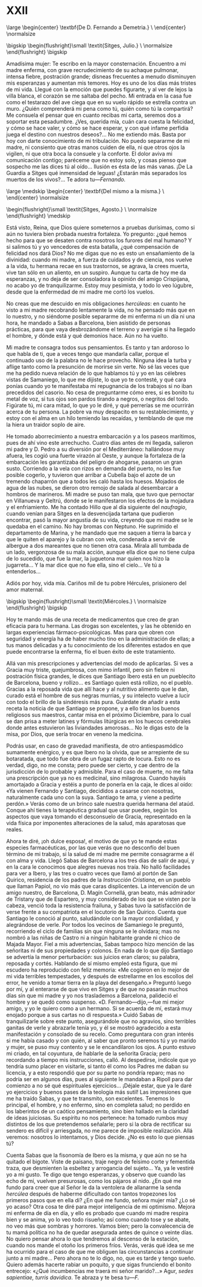 # XXII

<!--- 
<div> 
  <span style="margin:0 auto;text-indent:0;display:block;text-align:center;font-weight:bold;font-size:larger;">
                De D. Fernando a Demetria.                       <br />
  </span>
</div> 
<p> </p>
-->

\large
\begin{center}
\textbf{De D. Fernando a Demetria.}                              \\
\end{center}
\normalsize

<!--- 
<div>
  <span style="width:100%;display:block;text-align:right;"> 
                *Sitges, Julio.*                                 <br />
  </span>
</div>
<p> </p>
-->

\bigskip
\begin{flushright}\small \textit{Sitges, Julio.}                 \\
\normalsize
\end{flushright}
\bigskip

Amadísima mujer: Te escribo en la mayor consternación. Encuentro a mi madre
enferma, con grave recrudecimiento de su achaque pulmonar, intensa fiebre,
postración grande; disneas frecuentes a menudo disminuyen mis esperanzas
y aumentan mis temores. Hoy es uno de los días más tristes de mi vida. Llegué
con la emoción que puedes figurarte, y al ver de lejos la villa blanca, el
corazón se me saltaba del pecho. Mi entrada en la casa fue como el testarazo
del ave ciega que en su vuelo rápido se estrella contra un muro. ¿Quién
comprenderá mi pena como tú, quién como tú la compartirá? Me consuela el pensar
que en cuanto recibas mi carta, seremos dos a soportar esta pesadumbre. ¿Ves,
querida mía, cuán cara cuesta la felicidad, y cómo se hace valer, y cómo se
hace esperar, y con qué infame perfidia juega el destino con nuestros
deseos?... No me extiendo más. Basta por hoy con darte conocimiento de mi
tribulación. No puedo separarme de mi madre, ni consiento que otras manos
cuiden de ella, ni que otros ojos la vigilen, ni que otra boca la consuele y la
conforte. El dolor aviva mi comunicación contigo; paréceme que no estoy solo,
y cosas pienso que sospecho me las dices tú al oído... Ilusión es ésta de las
más vanas. ¡De La Guardia a Sitges qué inmensidad de leguas! ¿Estarán más
separados los muertos de los vivos?... Te adora tu—*Fernando.*

<!--- 
<div> 
  <span style="margin:0 auto;text-indent:0;display:block;text-align:center;font-weight:bold;font-size:larger;">
                Del mismo a la misma.                             <br />
  </span>
</div> 
<p> </p>
-->

\large
\medskip
\begin{center}
\textbf{Del mismo a la misma.}                                    \\
\end{center}
\normalsize

<!--- 
<div>
  <span style="width:100%;display:block;text-align:right;"> 
                *Sitges, Agosto.*                                 <br />
  </span>
</div>
<p> </p>
-->

\begin{flushright}\small \textit{Sitges, Agosto.}                 \\
\normalsize
\end{flushright}
\medskip

Está visto, Reina, que Dios quiere someternos a pruebas durísimas, como si aún
no tuviera bien probada nuestra fortaleza. Yo pregunto: ¿qué hemos hecho para
que se desaten contra nosotros los furores del mal humano? Y si salimos tú y yo
vencedores de esta batalla, ¿qué compensación de felicidad nos dará Dios? No me
digas que no es esto un ensañamiento de la divinidad: cuando mi madre, a fuerza
de cuidados y de ciencia, nos vuelve a la vida, tu hermana recae en sus
trastornos, se agrava, la crees muerta, vive tan sólo en un aliento, en un
suspiro. Aunque tu carta de hoy me da esperanzas, y no deja de ser consoladora
la opinión del amigo Crispijana, no acabo yo de tranquilizarme. Estoy muy
pesimista, y todo lo veo lúgubre, desde que la enfermedad de mi madre me cortó
los vuelos.

No creas que me descuido en mis obligaciones *hercúleas*: en cuanto he visto
a mi madre recobrando lentamente la vida, no he pensado más que en lo nuestro,
y no siéndome posible separarme de mi enferma ni un día ni una hora, he mandado
a Sabas a Barcelona, bien asistido de personas prácticas, para que vaya
desbrozándome el terreno y averigüe si ha llegado el hombre, y dónde está y qué
demonios hace. Aún no ha vuelto.

Mi madre te consagra todos sus pensamientos. Es tanto y tan ardoroso lo que
habla de ti, que a veces tengo que mandarla callar, porque el continuado uso de
la palabra no le hace provecho. Ninguna idea la turba y aflige tanto como la
presunción de morirse sin verte. No sé las veces que me ha pedido nueva
relación de lo que hablamos tú y yo en las célebres vistas de Samaniego, lo que
me dijiste, lo que yo te contesté, y qué cara ponías cuando yo te manifestaba
mi repugnancia de los trabajos si no iban precedidos del casorio. No cesa de
preguntarme cómo eres, si es bonito tu metal de voz, si tus ojos son pardos
tirando a negros, o negritos del todo. Figúrate tú, mi cara mitad, lo que yo le
diré, y qué perrerías se me ocurrirán acerca de tu persona. La pobre va muy
despacito en su restablecimiento, y estoy con el alma en un hilo temiendo las
recaídas, y temblando de que me la hiera un traidor soplo de aire.

He tomado aborrecimiento a nuestra embarcación y a los paseos marítimos, pues
de ahí vino este arrechucho. Cuatro días antes de mi llegada, salieron mi padre
y D. Pedro a su diversión por el Mediterráneo: hallándose muy afuera, les cogió
una fuerte virazón al Oeste, y aunque la fortaleza de la embarcación les
garantizaba del peligro de ahogarse, pasaron un gran susto. Corriendo a la vela
con rizos en demanda del puerto, no les fue posible cogerlo, y tuvieron que
arribar a Cubella bajo el azote de un tremendo chaparrón que a todos les caló
hasta los huesos. Mojados de agua de las nubes, se dieron otro remojo de salada
al desembarcar a hombros de marineros. Mi madre se puso tan mala, que tuvo que
pernoctar en Villanueva y Geltrú, donde se le manifestaron los efectos de la
mojadura y el enfriamiento. Me ha contado Hillo que al día siguiente del
*naufragio*, cuando venían para Sitges en la desvencijada tartana que pudieron
encontrar, pasó la mayor angustia de su vida, creyendo que mi madre se le
quedaba en el camino. No hay bromas con Neptuno. He suprimido el departamento
de Marina, y he mandado que me saquen a tierra la barca y que le quiten el
aparejo y la cubran con vela, condenada a servir de albergue a dos mareantes
que no tienen otra casa. Mírala allí tumbada de un lado, vergonzosa de su mala
acción, aunque ella dice que no tiene culpa de lo sucedido, que fue la mar, la
juguetona mar quien nos hizo la jugarreta... Y la mar dice que no fue ella,
sino el cielo... Ve tú a entenderlos...

Adiós por hoy, vida mía. Cariños mil de tu pobre Hércules, prisionero del amor
maternal.

<!--- 
<div>
  <span style="width:100%;display:block;text-align:right;"> 
                *Miércoles.*                                       <br />
  </span>
</div>
<p> </p>
-->

\bigskip
\begin{flushright}\small \textit{Miércoles.}                       \\
\normalsize
\end{flushright}
\bigskip

Hoy te mando más de una receta de medicamentos que creo de gran eficacia para
tu hermana. Las drogas son excelentes, y las he obtenido en largas experiencias
fármaco-psicológicas. Mas para que obren con seguridad y energía ha de haber
mucho tino en la administración de ellas; a tus manos delicadas y a tu
conocimiento de los diferentes estados en que puede encontrarse la enferma, fío
el buen éxito de este tratamiento.

Allá van mis prescripciones y advertencias del modo de aplicarlas. Si ves
a Gracia muy triste, quejumbrosa, con mimo infantil, pero sin fiebre ni
postración física grandes, le dices que Santiago Ibero está en un pueblecito de
Barcelona, bueno y rollizo... es Santiago quien está rollizo, no el pueblo.
Gracias a la reposada vida que allí hace y al nutritivo alimento que le dan,
curado está el hombre de sus negras murrias, y su intelecto vuelve a lucir con
todo el brillo de la sindéresis más pura. Guárdate de añadir a esta receta la
noticia de que Santiago se propone, y a ello tiran los buenos religiosos sus
maestros, cantar misa en el próximo Diciembre, para lo cual se dan prisa
a meter latines y fórmulas litúrgicas en los huecos cerebrales donde antes
estuvieron las liviandades amorosas... No le digas esto de la misa, por Dios,
que sería trocar en veneno la medicina.

Podrás usar, en caso de gravedad manifiesta, de otro antiespasmódico sumamente
enérgico, y es que Ibero no la olvida, que se arrepiente de su botaratada, que
todo fue obra de un fugaz rapto de locura. Esto no es verdad, digo, no me
consta; pero puede ser cierto, y cae dentro de la jurisdicción de lo probable
y admisible. Para el caso de muerte, no me falta una prescripción que ya no es
medicinal, sino milagrosa. Cuando hayáis amortajado a Gracia y estéis a punto
de ponerla en la caja, le dices al oído: «Ya vienen Fernando y Santiago,
decididos a casarse con nosotras, naturalmente cada uno con la suya. Santiago
te ama, y viene a pedirte perdón.» Verás como de un brinco sale nuestra querida
hermana del ataúd. Conque ahí tienes la terapéutica gradual que usar puedes,
según los aspectos que vaya tomando el desconsuelo de Gracia, representado en
la vida física por imponentes alteraciones de la salud, más aparatosas que
reales.

Ahora te diré, ¡oh dulce esposa!, el motivo de que yo te mande estas especies
farmacéuticas, por las que verás que no desconfío del buen término de mi
trabajo, si la salud de mi madre me permite consagrarme a él con alma y vida.
Llegó Sabas de Barcelona a los tres días de salir de aquí, y en la cara le
conocimos que alegres nuevas nos traía. No halló facilidades para ver a Ibero,
y las tres o cuatro veces que llamó al portón de San Quirico, residencia de los
padres de la *Instrucción Cristiana*, en un pueblo que llaman Papiol, no vio
más que caras displicentes. La intervención de un amigo nuestro, de Barcelona,
D. Magín Cornellá, gran beato, más admirador de Tristany que de Espartero,
y muy considerado de los que se visten por la cabeza, venció toda la
resistencia frailuna, y Sabas tuvo la satisfacción de verse frente a su
compatriota en el locutorio de San Quirico. Cuenta que Santiago le conoció al
punto, saludándole con la mayor cordialidad, y alegrándose de verle. Por todos
los vecinos de Samaniego le preguntó, recorriendo el ciclo de familias sin que
ninguna se le olvidara; mas no nombró a las niñas de Castro ni a ningún
habitante grande ni chico de Majada Mayor. Fiel a mis advertencias, Sabas
tampoco hizo mención de las señoritas ni de sus propiedades y colonos. En nada
de lo que dijo Santiago se advertía la menor perturbación: sus juicios eran
claros; su palabra, reposada y cortés. Hablando de sí mismo empleó esta figura,
que mi escudero ha reproducido con feliz memoria: «Me cogieron en lo mejor de
mi vida terribles tempestades, y después de estrellarme en los escollos del
error, he venido a tomar tierra en la playa del desengaño.» Preguntó luego por
mí, y al enterarse de que vivo en Sitges y de que no pasarán muchos días sin
que mi madre y yo nos traslademos a Barcelona, palideció el hombre y se quedó
como suspenso. «D. Fernando—dijo,—fue mi mejor amigo, y yo le quiero como a un
hermano. Si se acuerda de mí, estará muy enojado porque a sus cartas no di
respuesta.» Cuidó Sabas de tranquilizarle sobre este punto, asegurándole que no
agravios, sino terribles ganitas de verle y abrazarle tenía yo, y él se mostró
agradecido a esta manifestación y consolado de su recelo. Como preguntara con
gran interés si me había casado y con quién, al saber que pronto seremos tú
y yo marido y mujer, se puso muy contento y se le encandilaron los ojos.
A punto estuvo mi criado, en tal coyuntura, de hablarle de la señorita Gracia;
pero recordando a tiempo mis instrucciones, calló. Al despedirse, indicole que
yo tendría sumo placer en visitarle, si tanto él como los Padres me daban su
licencia, y a esto respondió que por su parte no pondría reparo; mas no podría
ser en algunos días, pues al siguiente le mandaban a Ripoll para dar comienzo
a no sé qué espirituales ejercicios... ¡Déjale estar, que ya le daré yo
ejercicios y buenos pases de la teología más sutil! Las impresiones que me ha
traído Sabas, y que te transmito, son excelentes. Tenemos lo principal, el
hombre, y no enfermo, sino en completa salud; no perdido en los laberintos de
un caótico pensamiento, sino bien hallado en la claridad de ideas juiciosas. Su
espíritu no nos pertenece: ha tomado rumbos muy distintos de los que
pretendemos señalarle; pero si la obra de rectificar su sendero es difícil
y arriesgada, no me parece de imposible realización. Allá veremos: nosotros lo
intentamos, y Dios decide. ¿No es esto lo que piensas tú?

Cuenta Sabas que la fisonomía de Ibero es la misma, y que aún no se ha quitado
el bigote. Viste de paisano, traje negro de feísimo corte y fementida traza,
que desmienten la esbeltez y arrogancia del sujeto... Ya, ya le vestiré yo a mi
gusto. Te digo que tengo esperanzas, y observo que cuando las echo de mí,
vuelven presurosas, como los pájaros al nido. ¿En qué me fundo para creer que
al Señor le da la ventolera de allanarme la senda *hercúlea* después de haberme
dificultado con tantos tropezones los primeros pasos que en ella di? ¿En qué me
fundo, señora mujer mía? ¿Lo sé yo acaso? Otra cosa te diré para mejor
inteligencia de mi optimismo. Mejora mi enferma de día en día, y ello es
probado que cuando mi madre respira bien y se anima, yo lo veo todo risueño;
así como cuando tose y se abate, no veo más que sombras y horrores. Vamos bien;
pero la convalecencia de tu mamá política no ha de quedar asegurada antes de
quince o veinte días. No quiero pensar ahora lo que tendremos al descenso de la
estación, cuando nos mande el otoño los primeros fríos. Verás, verás qué idea
se me ha ocurrido para el caso de que me obliguen las circunstancias
a continuar junto a mi madre... Pero ahora no te lo digo, no, que es tarde
y tengo sueño. Quiero además hacerte rabiar un poquito, y que sigas frunciendo
el bonito entrecejo: «¿Qué incumbencias me traerá mi señor marido?...» Agur,
*sedes sapientiae, turris davidica*. Te abraza y te besa tu—*F.*
